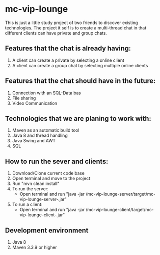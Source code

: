 # mc-vip-lounge

This is just a little study project of two friends to discover existing technologies. 
The project it self is to create a multi-thread chat in that different clients can 
have private and group chats. 

## Features that the chat is already having:
1. A client can create a private by selecting a online client
2. A client can create a group chat by selecting multiple online clients

## Features that the chat should have in the future:
1. Connection with an SQL-Data bas
2. File sharing 
3. Video Communication

## Technologies that we are planing to work with:
1. Maven as an automatic build tool 
2. Java 8 and thread handling 
3. Java Swing and AWT
4. SQL 

## How to run the sever and clients:
1. Download/Clone current code base
2. Open terminal and move to the project 
3. Run "mvn clean install"
4. To run the server:
    *  Open terminal and run "java -jar <path to project folder>/mc-vip-lounge-server/target/mc-vip-lounge-server-<Version>.jar"
5. To run a client:
    * Open terminal and run "java -jar <path to project folder>/mc-vip-lounge-client/target/mc-vip-lounge-client-<Version>.jar"

## Development environment 
1. Java 8 
2. Maven 3.3.9 or higher

